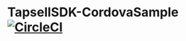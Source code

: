 # TapsellSDK-CordovaSample [![CircleCI](https://circleci.com/gh/tapsellorg/TapsellSDK-CordovaSample.svg?style=svg)](https://circleci.com/gh/tapsellorg/TapsellSDK-CordovaSample)
